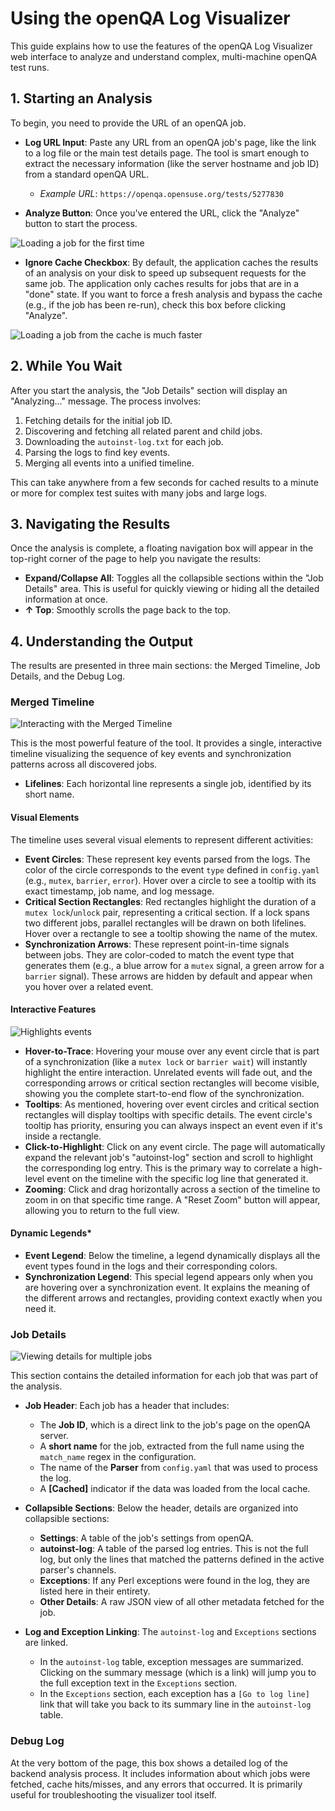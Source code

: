 # Using the openQA Log Visualizer

This guide explains how to use the features of the openQA Log Visualizer web interface to analyze and understand complex, multi-machine openQA test runs.

## 1. Starting an Analysis

To begin, you need to provide the URL of an openQA job.

* **Log URL Input**: Paste any URL from an openQA job's page, like the link to a log file or the main test details page. The tool is smart enough to extract the necessary information (like the server hostname and job ID) from a standard openQA URL.
  * *Example URL*: `https://openqa.opensuse.org/tests/5277830`

* **Analyze Button**: Once you've entered the URL, click the "Analyze" button to start the process.

![Loading a job for the first time](../img/url_loading_first_time.gif)

* **Ignore Cache Checkbox**: By default, the application caches the results of an analysis on your disk to speed up subsequent requests for the same job. The application only caches results for jobs that are in a "done" state. If you want to force a fresh analysis and bypass the cache (e.g., if the job has been re-run), check this box before clicking "Analyze".

![Loading a job from the cache is much faster](../img/url_loading_cache.gif)

## 2. While You Wait

After you start the analysis, the "Job Details" section will display an "Analyzing..." message. The process involves:

1. Fetching details for the initial job ID.
2. Discovering and fetching all related parent and child jobs.
3. Downloading the `autoinst-log.txt` for each job.
4. Parsing the logs to find key events.
5. Merging all events into a unified timeline.

This can take anywhere from a few seconds for cached results to a minute or more for complex test suites with many jobs and large logs.

## 3. Navigating the Results

Once the analysis is complete, a floating navigation box will appear in the top-right corner of the page to help you navigate the results:

* **Expand/Collapse All**: Toggles all the collapsible sections within the "Job Details" area. This is useful for quickly viewing or hiding all the detailed information at once.
* **↑ Top**: Smoothly scrolls the page back to the top.

## 4. Understanding the Output

The results are presented in three main sections: the Merged Timeline, Job Details, and the Debug Log.

### Merged Timeline

![Interacting with the Merged Timeline](../img/MergeTimeline.gif)

This is the most powerful feature of the tool. It provides a single, interactive timeline visualizing the sequence of key events and synchronization patterns across all discovered jobs.

* **Lifelines**: Each horizontal line represents a single job, identified by its short name.

#### Visual Elements

The timeline uses several visual elements to represent different activities:

* **Event Circles**: These represent key events parsed from the logs. The color of the circle corresponds to the event `type` defined in `config.yaml` (e.g., `mutex`, `barrier`, `error`). Hover over a circle to see a tooltip with its exact timestamp, job name, and log message.
* **Critical Section Rectangles**: Red rectangles highlight the duration of a `mutex lock`/`unlock` pair, representing a critical section. If a lock spans two different jobs, parallel rectangles will be drawn on both lifelines. Hover over a rectangle to see a tooltip showing the name of the mutex.
* **Synchronization Arrows**: These represent point-in-time signals between jobs. They are color-coded to match the event type that generates them (e.g., a blue arrow for a `mutex` signal, a green arrow for a `barrier` signal). These arrows are hidden by default and appear when you hover over a related event.

#### Interactive Features

![Highlights events](../img/MergeTimeline_events.gif)

* **Hover-to-Trace**: Hovering your mouse over any event circle that is part of a synchronization (like a `mutex lock` or `barrier wait`) will instantly highlight the entire interaction. Unrelated events will fade out, and the corresponding arrows or critical section rectangles will become visible, showing you the complete start-to-end flow of the synchronization.
* **Tooltips**: As mentioned, hovering over event circles and critical section rectangles will display tooltips with specific details. The event circle's tooltip has priority, ensuring you can always inspect an event even if it's inside a rectangle.
* **Click-to-Highlight**: Click on any event circle. The page will automatically expand the relevant job's "autoinst-log" section and scroll to highlight the corresponding log entry. This is the primary way to correlate a high-level event on the timeline with the specific log line that generated it.
* **Zooming**: Click and drag horizontally across a section of the timeline to zoom in on that specific time range. A "Reset Zoom" button will appear, allowing you to return to the full view.

#### Dynamic Legends*

* **Event Legend**: Below the timeline, a legend dynamically displays all the event types found in the logs and their corresponding colors.
* **Synchronization Legend**: This special legend appears only when you are hovering over a synchronization event. It explains the meaning of the different arrows and rectangles, providing context exactly when you need it.

### Job Details

![Viewing details for multiple jobs](../img/multiple_jobs.gif)

This section contains the detailed information for each job that was part of the analysis.

* **Job Header**: Each job has a header that includes:
  * The **Job ID**, which is a direct link to the job's page on the openQA server.
  * A **short name** for the job, extracted from the full name using the `match_name` regex in the configuration.
  * The name of the **Parser** from `config.yaml` that was used to process the log.
  * A **[Cached]** indicator if the data was loaded from the local cache.

* **Collapsible Sections**: Below the header, details are organized into collapsible sections:
  * **Settings**: A table of the job's settings from openQA.
  * **autoinst-log**: A table of the parsed log entries. This is not the full log, but only the lines that matched the patterns defined in the active parser's channels.
  * **Exceptions**: If any Perl exceptions were found in the log, they are listed here in their entirety.
  * **Other Details**: A raw JSON view of all other metadata fetched for the job.

* **Log and Exception Linking**: The `autoinst-log` and `Exceptions` sections are linked.
  * In the `autoinst-log` table, exception messages are summarized. Clicking on the summary message (which is a link) will jump you to the full exception text in the `Exceptions` section.
  * In the `Exceptions` section, each exception has a `[Go to log line]` link that will take you back to its summary line in the `autoinst-log` table.

### Debug Log

At the very bottom of the page, this box shows a detailed log of the backend analysis process. It includes information about which jobs were fetched, cache hits/misses, and any errors that occurred. It is primarily useful for troubleshooting the visualizer tool itself.
